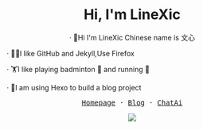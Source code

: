 <h1 align="center">Hi, I'm LineXic</h1>
<p align="center">
· 👀Hi I'm LineXic Chinese name is 文心

· 🧑‍💻I like GitHub and Jekyll,Use Firefox

· 🏋️I like playing badminton 🏸 and running 🏃

· 🧘I am using Hexo to build a blog project
</p>
<p align="center">
  <samp>
    <a href="https://i.linexic.top">Homepage</a> ·
    <a href="https://linexic.top">Blog</a> ·
    <a href="https://chat.linexic.top">ChatAi</a> 
  </samp>
</p>

<p align="center">
  <img src="https://github-readme-stats.vercel.app/api?username=LineXic&count_private=true">
</p>
